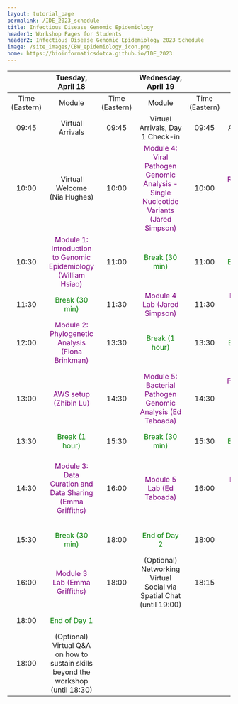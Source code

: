 ```yaml
---
layout: tutorial_page
permalink: /IDE_2023_schedule
title: Infectious Disease Genomic Epidemiology
header1: Workshop Pages for Students
header2: Infectious Disease Genomic Epidemiology 2023 Schedule
image: /site_images/CBW_epidemiology_icon.png
home: https://bioinformaticsdotca.github.io/IDE_2023
---
```


| | **Tuesday, April 18** | | **Wednesday, April 19** | | **Thursday, April 20** | | **Friday, April 21** |
| :---: | :---: | :---: | :---: | :---: | :---: |	 :---: | :---: |			
| Time (Eastern) | Module | Time (Eastern) | Module | Time (Eastern) | Module | Time (Eastern) | Module |
| 09:45 | Virtual Arrivals | 09:45 | Virtual Arrivals, Day 1 Check-in | 09:45 | Virtual Arrivals, Day 2 Check-in | 09:45 | Virtual Arrivals, Day 3 Check-in | 
| 10:00 | Virtual Welcome (Nia Hughes) | 10:00 | <font color="purple">Module 4: Viral Pathogen Genomic Analysis - Single Nucleotide Variants (Jared Simpson)</font> | 10:00 | <font color="purple">Module 6: Antimicrobial Resistant Gene (AMR) Analysis (Andrew McArthur)</font> | 10:00 | <font color="purple">Module 8: Emerging Pathogen Detection and Identification (Aaron Petkau)</font> |
| 10:30 | <font color="purple">Module 1: Introduction to Genomic Epidemiology (William Hsiao)</font> | 11:00 | <font color="green">Break (30 min)</font> | 11:00 | <font color="green">Break (30 min)</font> | 11:00 | <font color="green">Break (30 min)</font> |
| 11:30 | <font color="green">Break (30 min)</font>  | 11:30 | <font color="purple">Module 4 Lab (Jared Simpson)</font> | 11:30 | <font color="purple">Module 6 Lab (Andrew McArthur)</font> | 11:30 | <font color="purple">Module 8 Lab (Aaron Petkau)</font> |
| 12:00 | <font color="purple">Module 2: Phylogenetic Analysis (Fiona Brinkman)</font> | 13:30 | <font color="green">Break (1 hour)</font> | 13:30 | <font color="green">Break (1 hour)</font> | 13:30 | <font color="green">Break (1 hour)</font> |
| 13:00 | <font color="purple">AWS setup (Zhibin Lu)</font>  | 14:30 | <font color="purple">Module 5: Bacterial Pathogen Genomic Analysis (Ed Taboada)</font> | 14:30 | <font color="purple">Module 7: Phylodynamics and Transmission Dynamics (Finlay Maguire)</font> | 14:30 | <font color="purple">Keynote Lecture (Samira Mubareka)</font> |
| 13:30 | <font color="green">Break (1 hour)</font> | 15:30 | <font color="green">Break (30 min)</font> | 15:30 | <font color="green">Break (30 min)</font> | 15:30 | <font color="green">Break (30 min)</font> |
| 14:30 | <font color="purple">Module 3: Data Curation and Data Sharing (Emma Griffiths)</font>  | 16:00 | <font color="purple">Module 5 Lab (Ed Taboada)</font> | 16:00 | <font color="purple">Module 7 Lab (Finlay Maguire)</font> | 16:00 | <font color="purple">Module 9: Mobile Genetic Elements and Environmental Microbiome (Gary Van Domselaar)</font> |
| 15:30 | <font color="green">Break (30 min)</font> | 18:00 | <font color="green">End of Day 2</font> | 18:00 | Class Photo | 17:00 | <font color="purple">Module 9 Lab (Gary Van Domselaar)</font> |
| 16:00 | <font color="purple">Module 3 Lab (Emma Griffiths)</font>  | 18:00 | (Optional) Networking Virtual Social via Spatial Chat (until 19:00) | 18:15 | <font color="green">End of Day 3</font> | 18:00 | Survey & Closing Remarks |
| 18:00 | <font color="green">End of Day 1</font> | | | | | 18:30 | <font color="green">End of Workshop</font> |
| 18:00 | (Optional) Virtual Q&A on how to sustain skills beyond the workshop (until 18:30) | | | | | | |

